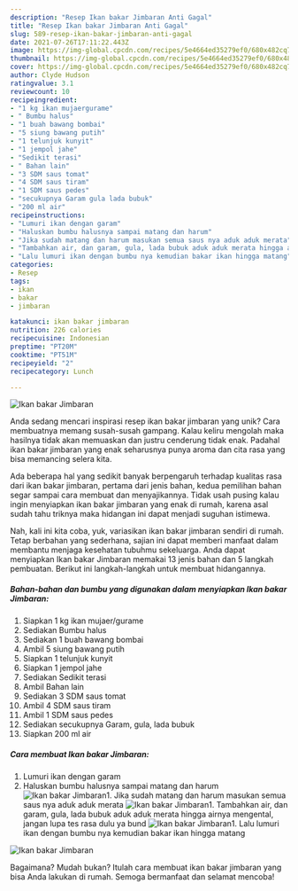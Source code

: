 ```yaml
---
description: "Resep Ikan bakar Jimbaran Anti Gagal"
title: "Resep Ikan bakar Jimbaran Anti Gagal"
slug: 589-resep-ikan-bakar-jimbaran-anti-gagal
date: 2021-07-26T17:11:22.443Z
image: https://img-global.cpcdn.com/recipes/5e4664ed35279ef0/680x482cq70/ikan-bakar-jimbaran-foto-resep-utama.jpg
thumbnail: https://img-global.cpcdn.com/recipes/5e4664ed35279ef0/680x482cq70/ikan-bakar-jimbaran-foto-resep-utama.jpg
cover: https://img-global.cpcdn.com/recipes/5e4664ed35279ef0/680x482cq70/ikan-bakar-jimbaran-foto-resep-utama.jpg
author: Clyde Hudson
ratingvalue: 3.1
reviewcount: 10
recipeingredient:
- "1 kg ikan mujaergurame"
- " Bumbu halus"
- "1 buah bawang bombai"
- "5 siung bawang putih"
- "1 telunjuk kunyit"
- "1 jempol jahe"
- "Sedikit terasi"
- " Bahan lain"
- "3 SDM saus tomat"
- "4 SDM saus tiram"
- "1 SDM saus pedes"
- "secukupnya Garam gula lada bubuk"
- "200 ml air"
recipeinstructions:
- "Lumuri ikan dengan garam"
- "Haluskan bumbu halusnya sampai matang dan harum"
- "Jika sudah matang dan harum masukan semua saus nya aduk aduk merata"
- "Tambahkan air, dan garam, gula, lada bubuk aduk aduk merata hingga airnya mengental, jangan lupa tes rasa dulu ya bund"
- "Lalu lumuri ikan dengan bumbu nya kemudian bakar ikan hingga matang"
categories:
- Resep
tags:
- ikan
- bakar
- jimbaran

katakunci: ikan bakar jimbaran 
nutrition: 226 calories
recipecuisine: Indonesian
preptime: "PT20M"
cooktime: "PT51M"
recipeyield: "2"
recipecategory: Lunch

---
```



![Ikan bakar Jimbaran](https://img-global.cpcdn.com/recipes/5e4664ed35279ef0/680x482cq70/ikan-bakar-jimbaran-foto-resep-utama.jpg)

Anda sedang mencari inspirasi resep ikan bakar jimbaran yang unik? Cara membuatnya memang susah-susah gampang. Kalau keliru mengolah maka hasilnya tidak akan memuaskan dan justru cenderung tidak enak. Padahal ikan bakar jimbaran yang enak seharusnya punya aroma dan cita rasa yang bisa memancing selera kita.



Ada beberapa hal yang sedikit banyak berpengaruh terhadap kualitas rasa dari ikan bakar jimbaran, pertama dari jenis bahan, kedua pemilihan bahan segar sampai cara membuat dan menyajikannya. Tidak usah pusing kalau ingin menyiapkan ikan bakar jimbaran yang enak di rumah, karena asal sudah tahu triknya maka hidangan ini dapat menjadi suguhan istimewa.


Nah, kali ini kita coba, yuk, variasikan ikan bakar jimbaran sendiri di rumah. Tetap berbahan yang sederhana, sajian ini dapat memberi manfaat dalam membantu menjaga kesehatan tubuhmu sekeluarga. Anda dapat menyiapkan Ikan bakar Jimbaran memakai 13 jenis bahan dan 5 langkah pembuatan. Berikut ini langkah-langkah untuk membuat hidangannya.

<!--inarticleads1-->

##### Bahan-bahan dan bumbu yang digunakan dalam menyiapkan Ikan bakar Jimbaran:

1. Siapkan 1 kg ikan mujaer/gurame
1. Sediakan  Bumbu halus
1. Sediakan 1 buah bawang bombai
1. Ambil 5 siung bawang putih
1. Siapkan 1 telunjuk kunyit
1. Siapkan 1 jempol jahe
1. Sediakan Sedikit terasi
1. Ambil  Bahan lain
1. Sediakan 3 SDM saus tomat
1. Ambil 4 SDM saus tiram
1. Ambil 1 SDM saus pedes
1. Sediakan secukupnya Garam, gula, lada bubuk
1. Siapkan 200 ml air




<!--inarticleads2-->

##### Cara membuat Ikan bakar Jimbaran:

1. Lumuri ikan dengan garam
1. Haluskan bumbu halusnya sampai matang dan harum
<img src="//assets-global.cpcdn.com/assets/icons/button_play-2c75c40dde080a61004c1f40b05d8f140eaff45d7e9e6481dc71c63d2e7c4909.png" alt="Ikan bakar Jimbaran">1. Jika sudah matang dan harum masukan semua saus nya aduk aduk merata
<img src="//assets-global.cpcdn.com/assets/icons/button_play-2c75c40dde080a61004c1f40b05d8f140eaff45d7e9e6481dc71c63d2e7c4909.png" alt="Ikan bakar Jimbaran">1. Tambahkan air, dan garam, gula, lada bubuk aduk aduk merata hingga airnya mengental, jangan lupa tes rasa dulu ya bund
<img src="//assets-global.cpcdn.com/assets/icons/button_play-2c75c40dde080a61004c1f40b05d8f140eaff45d7e9e6481dc71c63d2e7c4909.png" alt="Ikan bakar Jimbaran">1. Lalu lumuri ikan dengan bumbu nya kemudian bakar ikan hingga matang
<img src="//assets-global.cpcdn.com/assets/icons/button_play-2c75c40dde080a61004c1f40b05d8f140eaff45d7e9e6481dc71c63d2e7c4909.png" alt="Ikan bakar Jimbaran">



Bagaimana? Mudah bukan? Itulah cara membuat ikan bakar jimbaran yang bisa Anda lakukan di rumah. Semoga bermanfaat dan selamat mencoba!
